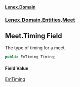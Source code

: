#### [Lenex.Domain](index.md 'index')
### [Lenex.Domain.Entities](Lenex.Domain.Entities.md 'Lenex.Domain.Entities').[Meet](Lenex.Domain.Entities.Meet.md 'Lenex.Domain.Entities.Meet')

## Meet.Timing Field

The type of timing for a meet.

```csharp
public EmTiming Timing;
```

#### Field Value
[EmTiming](Lenex.Domain.Enums.EmTiming.md 'Lenex.Domain.Enums.EmTiming')